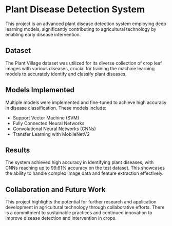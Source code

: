 # Plant Disease Detection System

This project is an advanced plant disease detection system employing deep learning models, significantly contributing to agricultural technology by enabling early disease intervention.

## Dataset

The Plant Village dataset was utilized for its diverse collection of crop leaf images with various diseases, crucial for training the machine learning models to accurately identify and classify plant diseases.

## Models Implemented

Multiple models were implemented and fine-tuned to achieve high accuracy in disease classification. These models include:

- Support Vector Machine (SVM)
- Fully Connected Neural Networks
- Convolutional Neural Networks (CNNs)
- Transfer Learning with MobileNetV2

## Results

The system achieved high accuracy in identifying plant diseases, with CNNs reaching up to 99.61% accuracy on the test dataset. This showcases the ability to handle complex image data and feature extraction effectively.

## Collaboration and Future Work

This project highlights the potential for further research and application development in agricultural technology through collaborative efforts. There is a commitment to sustainable practices and continued innovation to improve disease detection and intervention in crops.

